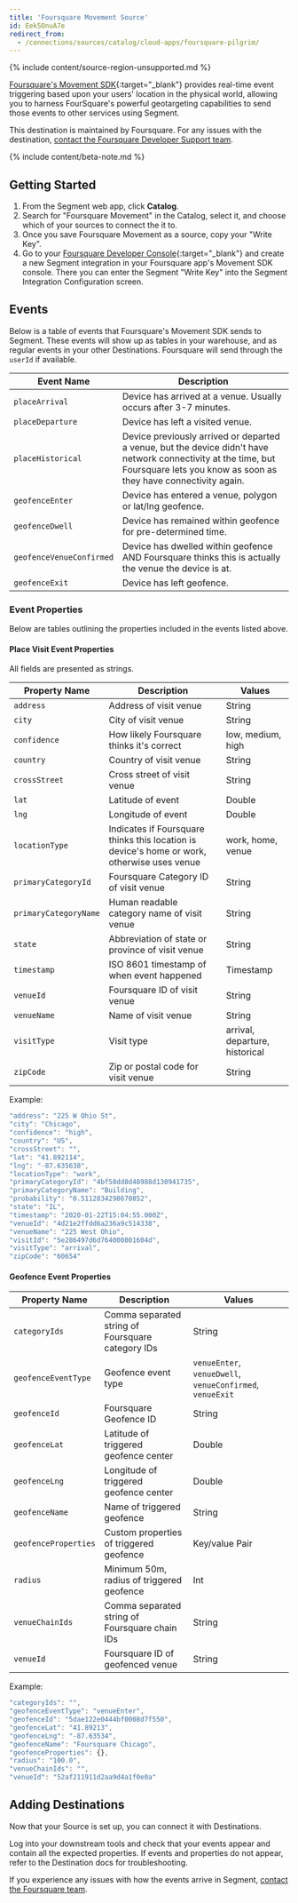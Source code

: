 ```yaml
---
title: 'Foursquare Movement Source'
id: Eek5OnuA7e
redirect_from:
  - /connections/sources/catalog/cloud-apps/foursquare-pilgrim/
---
```

{% include content/source-region-unsupported.md %}

[Foursquare's Movement SDK](https://location.foursquare.com/products/movement-sdk/){:target="_blank"} provides real-time event triggering based upon your users' location in the physical world, allowing you to harness FourSquare's powerful geotargeting capabilities to send those events to other services using Segment.

This destination is maintained by Foursquare. For any issues with the destination, [contact the Foursquare Developer Support team](mailto:developers@foursquare.com).

{% include content/beta-note.md %}


## Getting Started

1. From the Segment web app, click **Catalog**.
2. Search for "Foursquare Movement" in the Catalog, select it, and choose which of your sources to connect the it to.
3. Once you save Foursquare Movement as a source, copy your "Write Key".
4. Go to your [Foursquare Developer Console](https://foursquare.com/developers/apps/){:target="_blank"} and create a new Segment integration in your Foursquare app's Movement SDK console. There you can enter the Segment "Write Key" into the Segment Integration Configuration screen.

## Events

Below is a table of events that Foursquare's Movement SDK sends to Segment. These events will show up as tables in your warehouse, and as regular events in your other Destinations. Foursquare will send through the `userId` if available.

| Event Name               | Description                                                                                                                                                                       |
| ------------------------ | --------------------------------------------------------------------------------------------------------------------------------------------------------------------------------- |
| `placeArrival`           | Device has arrived at a venue. Usually occurs after 3-7 minutes.                                                                                                                  |
| `placeDeparture`         | Device has left a visited venue.                                                                                                                                                  |
| `placeHistorical`        | Device previously arrived or departed a venue, but the device didn't have network connectivity at the time, but Foursquare lets you know as soon as they have connectivity again. |
| `geofenceEnter`          | Device has entered a venue, polygon or lat/lng geofence.                                                                                                                          |
| `geofenceDwell`          | Device has remained within geofence for pre-determined time.                                                                                                                      |
| `geofenceVenueConfirmed` | Device has dwelled within geofence AND Foursquare thinks this is actually the venue the device is at.                                                                             |
| `geofenceExit`           | Device has left geofence.                                                                                                                                                         |


### Event Properties

Below are tables outlining the properties included in the events listed above.

#### Place Visit Event Properties

All fields are presented as strings.

| Property Name         | Description                                                                                 | Values                         |
| --------------------- | ------------------------------------------------------------------------------------------- | ------------------------------ |
| `address`             | Address of visit venue                                                                      | String                         |
| `city`                | City of visit venue                                                                         | String                         |
| `confidence`          | How likely Foursquare thinks it's correct                                                   | low, medium, high              |
| `country`             | Country of visit venue                                                                      | String                         |
| `crossStreet`         | Cross street of visit venue                                                                 | String                         |
| `lat`                 | Latitude of event                                                                           | Double                         |
| `lng`                 | Longitude of event                                                                          | Double                         |
| `locationType`        | Indicates if Foursquare thinks this location is device's home or work, otherwise uses venue | work, home, venue              |
| `primaryCategoryId`   | Foursquare Category ID of visit venue                                                       | String                         |
| `primaryCategoryName` | Human readable category name of visit venue                                                 | String                         |
| `state`               | Abbreviation of state or province of visit venue                                            | String                         |
| `timestamp`           | ISO 8601 timestamp of when event happened                                                   | Timestamp                      |
| `venueId`             | Foursquare ID of visit venue                                                                | String                         |
| `venueName`           | Name of visit venue                                                                         | String                         |
| `visitType`           | Visit type                                                                                  | arrival, departure, historical |
| `zipCode`             | Zip or postal code for visit venue                                                          | String                         |

Example:
```js
"address": "225 W Ohio St",
"city": "Chicago",
"confidence": "high",
"country": "US",
"crossStreet": "",
"lat": "41.892114",
"lng": "-87.635638",
"locationType": "work",
"primaryCategoryId": "4bf58dd8d48988d130941735",
"primaryCategoryName": "Building",
"probability": "0.5112834298670852",
"state": "IL",
"timestamp": "2020-01-22T15:04:55.000Z",
"venueId": "4d21e2ffdd6a236a9c514338",
"venueName": "225 West Ohio",
"visitId": "5e286497d6d764000801604d",
"visitType": "arrival",
"zipCode": "60654"
```

#### Geofence Event Properties

| Property Name        | Description                                       | Values                                                    |
| -------------------- | ------------------------------------------------- | --------------------------------------------------------- |
| `categoryIds`        | Comma separated string of Foursquare category IDs | String                                                    |
| `geofenceEventType`  | Geofence event type                               | `venueEnter`, `venueDwell`, `venueConfirmed`, `venueExit` |
| `geofenceId`         | Foursquare Geofence ID                            | String                                                    |
| `geofenceLat`        | Latitude of triggered geofence center             | Double                                                    |
| `geofenceLng`        | Longitude of triggered geofence center            | Double                                                    |
| `geofenceName`       | Name of triggered geofence                        | String                                                    |
| `geofenceProperties` | Custom properties of triggered geofence           | Key/value Pair                                            |
| `radius`             | Minimum 50m, radius of triggered geofence         | Int                                                       |
| `venueChainIds`      | Comma separated string of Foursquare chain IDs    | String                                                    |
| `venueId`            | Foursquare ID of geofenced venue                  | String                                                    |


Example:
```js
"categoryIds": "",
"geofenceEventType": "venueEnter",
"geofenceId": "5dae122e0444bf0008d7f550",
"geofenceLat": "41.89213",
"geofenceLng": "-87.63534",
"geofenceName": "Foursquare Chicago",
"geofenceProperties": {},
"radius": "100.0",
"venueChainIds": "",
"venueId": "52af211911d2aa9d4a1f0e0a"
```

## Adding Destinations

Now that your Source is set up, you can connect it with Destinations.

Log into your downstream tools and check that your events appear and contain all the expected properties. If events and properties do not appear, refer to the Destination docs for troubleshooting.

If you experience any issues with how the events arrive in Segment, [contact the Foursquare team](mailto:developers@foursquare.com).
